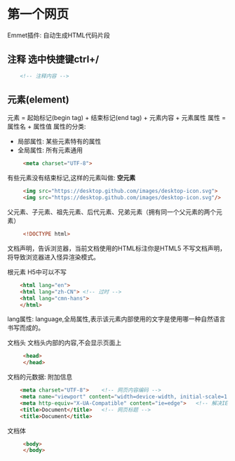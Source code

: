 # 第一个网页
Emmet插件: 自动生成HTML代码片段

## 注释 选中快捷键ctrl+/

```html
    <!-- 注释内容 -->
```

## 元素(element)
元素 = 起始标记(begin tag)  +  结束标记(end tag)  +  元素内容  +  元素属性
属性 = 属性名  +  属性值
属性的分类:
- 局部属性: 某些元素特有的属性
- 全局属性: 所有元素通用

```html
     <meta charset="UTF-8">
```

有些元素没有结束标记,这样的元素叫做:
**空元素**

```html
     <img src="https://desktop.github.com/images/desktop-icon.svg">
     <img src="https://desktop.github.com/images/desktop-icon.svg"/>
```
父元素、子元素、祖先元素、后代元素、兄弟元素（拥有同一个父元素的两个元素）

```html
     <!DOCTYPE html>
```

文档声明，告诉浏览器，当前文档使用的HTML标注你是HTML5
不写文档声明，将导致浏览器进入怪异渲染模式。

根元素 H5中可以不写
```html
    <html lang="en">
    <html lang="zh-CN"> <!-- 过时 -->
    <html lang="cmn-hans">
    </html>
```
lang属性: language,全局属性,表示该元素内部使用的文字是使用哪一种自然语言书写而成的。

文档头 文档头内部的内容,不会显示页面上
```html 
     <head>
     </head>
```
文档的元数据: 附加信息
```html 
    <meta charset="UTF-8">    <!-- 网页内容编码 -->
    <meta name="viewport" content="width=device-width, initial-scale=1.0"> <!-- 适配手机客户端 -->
    <meta http-equiv="X-UA-Compatible" content="ie=edge">   <!-- 解决IE冲突 -->
    <title>Document</title>   <!-- 网页标题 -->
    <title>Document</title>
```
文档体
```html 
     <body>
     </body>
```


